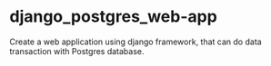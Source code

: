 # django_postgres_web-app
Create a web application using django framework, that can do data transaction with Postgres database.
